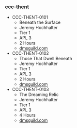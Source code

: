 ### ccc-thent
* CCC-THENT-0101
    * Beneath the Surface
    * Jeremy Hochhalter
    * Tier 1
    * APL 3
    * 2 Hours
    * [dmsguild.com](http://www.dmsguild.com/product/223663/CCCTHENT0101-Beneath-the-Surface?affiliate_id=757342)
* CCC-THENT-0102
    * Those That Dwell Beneath
    * Jeremy Hochhalter
    * Tier 1
    * APL 3
    * 2 Hours
    * [dmsguild.com](http://www.dmsguild.com/product/223665/CCCTHENT0102-Those-That-Dwell-Beneath?affiliate_id=757342)
* CCC-THENT-0103
    * The Dreaming Relic
    * Jeremy Hochhalter
    * Tier 1
    * APL 3
    * 4 Hours
    * [dmsguild.com](http://www.dmsguild.com/product/223667/CCCTHENT0103-The-Dreaming-Relic?affiliate_id=757342)
